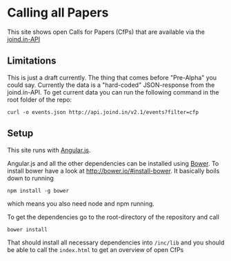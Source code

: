 # Calling all Papers

This site shows open Calls for Papers (CfPs) that are available via the [joind.in-API](http://api.joind.in)

## Limitations

This is just a draft currently. The thing that comes before "Pre-Alpha" you could say. Currently the
data is a "hard-coded" JSON-response from the joind.in-API. To get current data you can run the following command
in the root folder of the repo:

    curl -o events.json http://api.joind.in/v2.1/events?filter=cfp

## Setup

This site runs with [Angular.js](https://angularjs.org/).

Angular.js and all the other dependencies can be installed using [Bower](http://bower.io/). To
install bower have a look at http://bower.io/#install-bower. It basically boils down to running

    npm install -g bower

which means you also need node and npm running.

To get the dependencies go to the root-directory of the repository and call

    bower install

That should install all necessary dependencies into ```/inc/lib``` and you should be able to
call the ```index.html``` to get an overview of open CfPs



